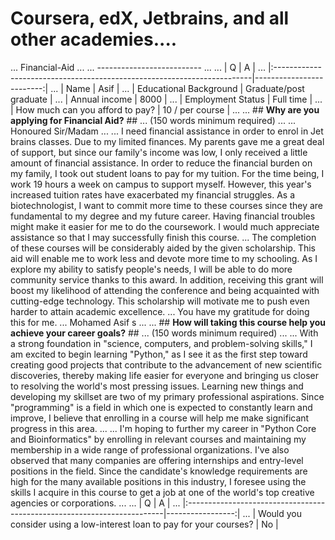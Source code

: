 # Coursera, edX, Jetbrains, and all other academies....
... Financial-Aid
... 
... --------------------------
... 
... | Q                                                                       |                        A |
... |:------------------------------------------------------------------------|-------------------------:|
... | Name                                                                    | Asif                     |
... | Educational Background                                                  | Graduate/post graduate   |
... | Annual income                                                           | 8000                     |
... | Employment Status                                                       | Full time                |
... | How much can you afford to pay?                                         | 10 / per course          |
... 
... ## **Why are you applying for Financial Aid?** ##
... (150 words minimum required)
... 
... Honoured Sir/Madam 
...
... I need financial assistance in order to enrol in Jet brains classes. Due to my limited finances. My parents gave me a great deal of support, but since our family's income was low, I only received a little amount of financial assistance. In order to reduce the financial burden on my family, I took out student loans to pay for my tuition. For the time being, I work 19 hours a week on campus to support myself. However, this year's increased tuition rates have exacerbated my financial struggles. As a biotechnologist, I want to commit more time to these courses since they are fundamental to my degree and my future career. Having financial troubles might make it easier for me to do the coursework. I would much appreciate assistance so that I may successfully finish this course. 
... The completion of these courses will be considerably aided by the given scholarship. This aid will enable me to work less and devote more time to my schooling. As I explore my ability to satisfy people's needs, I will be able to do more community service thanks to this award. In addition, receiving this grant will boost my likelihood of attending the conference and being acquainted with cutting-edge technology. This scholarship will motivate me to push even harder to attain academic excellence.
... You have my gratitude for doing this for me. 
... Mohamed Asif s
... 
... ## **How will taking this course help you achieve your career goals?** ##
... (150 words minimum required)
... 
... With a strong foundation in "science, computers, and problem-solving skills," I am excited to begin learning "Python," as I see it as the first step toward creating good projects that contribute to the advancement of new scientific discoveries, thereby making life easier for everyone and bringing us closer to resolving the world's most pressing issues. Learning new things and developing my skillset are two of my primary professional aspirations. Since "programming" is a field in which one is expected to constantly learn and improve, I believe that enrolling in a course will help me make significant progress in this area.
... 
... I'm hoping to further my career in "Python Core and Bioinformatics" by enrolling in relevant courses and maintaining my membership in a wide range of professional organizations. I've also observed that many companies are offering internships and entry-level positions in the field. Since the candidate's knowledge requirements are high for the many available positions in this industry, I foresee using the skills I acquire in this course to get a job at one of the world's top creative agencies or corporations.
... 
... | Q                                                                       |                A |
... |:------------------------------------------------------------------------|-----------------:|
... | Would you consider using a low-interest loan to pay for your courses?   | No               |

